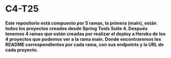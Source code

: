 # C4-T25

#### Este repositorio está compuesto por 5 ramas, la primera (main), están todos los proyectos creados desde Spring Tools Suite 4. Después tenemos 4 ramas que están creadas por realizar el deploy a Heroku de los 4 proyectos que podemos ver a la rama main. Donde encontraremos los README correspondientes por cada rama, con sus endpoints y la URL de cada proyecto.
